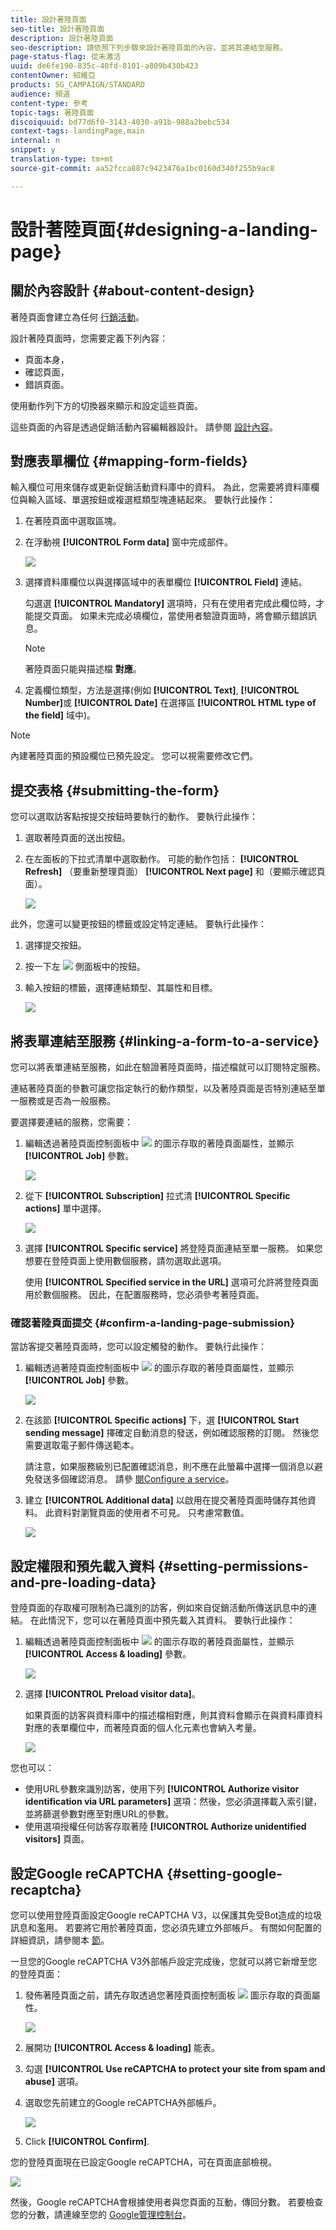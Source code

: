 ```yaml
---
title: 設計著陸頁面
seo-title: 設計著陸頁面
description: 設計著陸頁面
seo-description: 請依照下列步驟來設計著陸頁面的內容，並將其連結至服務。
page-status-flag: 從未激活
uuid: de6fe190-835c-40fd-8101-a809b430b423
contentOwner: 紹維亞
products: SG_CAMPAIGN/STANDARD
audience: 頻道
content-type: 參考
topic-tags: 著陸頁面
discoiquuid: bd77d6f0-3143-4030-a91b-988a2bebc534
context-tags: landingPage,main
internal: n
snippet: y
translation-type: tm+mt
source-git-commit: aa52fcca887c9423476a1bc0160d340f255b9ac8

---
```



# 設計著陸頁面{#designing-a-landing-page}

## 關於內容設計 {#about-content-design}

著陸頁面會建立為任何 [行銷活動](../../start/using/marketing-activities.md#about-marketing-activities)。

設計著陸頁面時，您需要定義下列內容：

* 頁面本身，
* 確認頁面，
* 錯誤頁面。

使用動作列下方的切換器來顯示和設定這些頁面。

這些頁面的內容是透過促銷活動內容編輯器設計。 請參閱 [設計內容](../../channels/using/about-landing-page-content-design.md)。

## 對應表單欄位 {#mapping-form-fields}

輸入欄位可用來儲存或更新促銷活動資料庫中的資料。 為此，您需要將資料庫欄位與輸入區域、單選按鈕或複選框類型塊連結起來。 要執行此操作：

1. 在著陸頁面中選取區塊。
1. 在浮動視 **[!UICONTROL Form data]** 窗中完成部件。

   ![](assets/editing_lp_content_4.png)

1. 選擇資料庫欄位以與選擇區域中的表單欄位 **[!UICONTROL Field]** 連結。

   勾選選 **[!UICONTROL Mandatory]** 選項時，只有在使用者完成此欄位時，才能提交頁面。 如果未完成必填欄位，當使用者驗證頁面時，將會顯示錯誤訊息。

   >[!NOTE]
   >
   >著陸頁面只能與描述檔 **對應**。

1. 定義欄位類型，方法是選擇(例如 **[!UICONTROL Text]**, **[!UICONTROL Number]**&#x200B;或 **[!UICONTROL Date]** 在選擇區 **[!UICONTROL HTML type of the field]** 域中)。

>[!NOTE]
>
>內建著陸頁面的預設欄位已預先設定。 您可以視需要修改它們。

## 提交表格 {#submitting-the-form}

您可以選取訪客點按提交按鈕時要執行的動作。 要執行此操作：

1. 選取著陸頁面的送出按鈕。
1. 在左面板的下拉式清單中選取動作。 可能的動作包括： **[!UICONTROL Refresh]** （要重新整理頁面） **[!UICONTROL Next page]** 和（要顯示確認頁面）。

   ![](assets/editing_lp_content_5.png)

此外，您還可以變更按鈕的標籤或設定特定連結。 要執行此操作：

1. 選擇提交按鈕。
1. 按一下左 ![](assets/lp_link_properties.png) 側面板中的按鈕。
1. 輸入按鈕的標籤，選擇連結類型、其屬性和目標。

   ![](assets/lp_link_custom.png)

## 將表單連結至服務 {#linking-a-form-to-a-service}

您可以將表單連結至服務，如此在驗證著陸頁面時，描述檔就可以訂閱特定服務。

連結著陸頁面的參數可讓您指定執行的動作類型，以及著陸頁面是否特別連結至單一服務或是否為一般服務。

要選擇要連結的服務，您需要：

1. 編輯透過著陸頁面控制面板中 ![](assets/edit_darkgrey-24px.png) 的圖示存取的著陸頁面屬性，並顯示 **[!UICONTROL Job]** 參數。

   ![](assets/lp_edit_properties_button.png)

1. 從下 **[!UICONTROL Subscription]** 拉式清 **[!UICONTROL Specific actions]** 單中選擇。

   ![](assets/lp_parameters_5.png)

1. 選擇 **[!UICONTROL Specific service]** 將登陸頁面連結至單一服務。 如果您想要在登陸頁面上使用數個服務，請勿選取此選項。

   使用 **[!UICONTROL Specified service in the URL]** 選項可允許將登陸頁面用於數個服務。 因此，在配置服務時，您必須參考著陸頁面。

### 確認著陸頁面提交 {#confirm-a-landing-page-submission}

當訪客提交著陸頁面時，您可以設定觸發的動作。 要執行此操作：

1. 編輯透過著陸頁面控制面板中 ![](assets/edit_darkgrey-24px.png) 的圖示存取的著陸頁面屬性，並顯示 **[!UICONTROL Job]** 參數。

   ![](assets/lp_edit_properties_button.png)

1. 在該節 **[!UICONTROL Specific actions]** 下，選 **[!UICONTROL Start sending message]** 擇確定自動消息的發送，例如確認服務的訂閱。 然後您需要選取電子郵件傳送範本。

   請注意，如果服務級別已配置確認消息，則不應在此螢幕中選擇一個消息以避免發送多個確認消息。 請參 [閱Configure a service](../../audiences/using/creating-a-service.md)。

1. 建立 **[!UICONTROL Additional data]** 以啟用在提交著陸頁面時儲存其他資料。 此資料對瀏覽頁面的使用者不可見。 只考慮常數值。

   ![](assets/lp_parameters_6.png)

## 設定權限和預先載入資料 {#setting-permissions-and-pre-loading-data}

登陸頁面的存取權可限制為已識別的訪客，例如來自促銷活動所傳送訊息中的連結。 在此情況下，您可以在著陸頁面中預先載入其資料。 要執行此操作：

1. 編輯透過著陸頁面控制面板中 ![](assets/edit_darkgrey-24px.png) 的圖示存取的著陸頁面屬性，並顯示 **[!UICONTROL Access & loading]** 參數。

   ![](assets/lp_edit_properties_button.png)

1. 選擇 **[!UICONTROL Preload visitor data]**。

   如果頁面的訪客與資料庫中的描述檔相對應，則其資料會顯示在與資料庫資料對應的表單欄位中，而著陸頁面的個人化元素也會納入考量。

   ![](assets/lp_parameters_3.png)

您也可以：

* 使用URL參數來識別訪客，使用下列 **[!UICONTROL Authorize visitor identification via URL parameters]** 選項：然後，您必須選擇載入索引鍵，並將篩選參數對應至對應URL的參數。
* 使用選項授權任何訪客存取著陸 **[!UICONTROL Authorize unidentified visitors]** 頁面。

## 設定Google reCAPTCHA {#setting-google-recaptcha}

您可以使用登陸頁面設定Google reCAPTCHA V3，以保護其免受Bot造成的垃圾訊息和濫用。 若要將它用於著陸頁面，您必須先建立外部帳戶。 有關如何配置的詳細資訊，請參閱本 [節](../../administration/using/external-accounts.md#google-recaptcha-external-account)。

一旦您的Google reCAPTCHA V3外部帳戶設定完成後，您就可以將它新增至您的登陸頁面：

1. 發佈著陸頁面之前，請先存取透過您著陸頁面控制面板 ![](assets/edit_darkgrey-24px.png) 圖示存取的頁面屬性。

   ![](assets/lp_parameters_google3.png)

1. 展開功 **[!UICONTROL Access & loading]** 能表。
1. 勾選 **[!UICONTROL Use reCAPTCHA to protect your site from spam and abuse]** 選項。
1. 選取您先前建立的Google reCAPTCHA外部帳戶。

   ![](assets/lp_parameters_google.png)

1. Click **[!UICONTROL Confirm]**.

您的登陸頁面現在已設定Google reCAPTCHA，可在頁面底部檢視。

![](assets/lp_parameters_google2.png)

然後，Google reCAPTCHA會根據使用者與您頁面的互動，傳回分數。 若要檢查您的分數，請連線至您的 [Google管理控制台](https://g.co/recaptcha/admin)。
